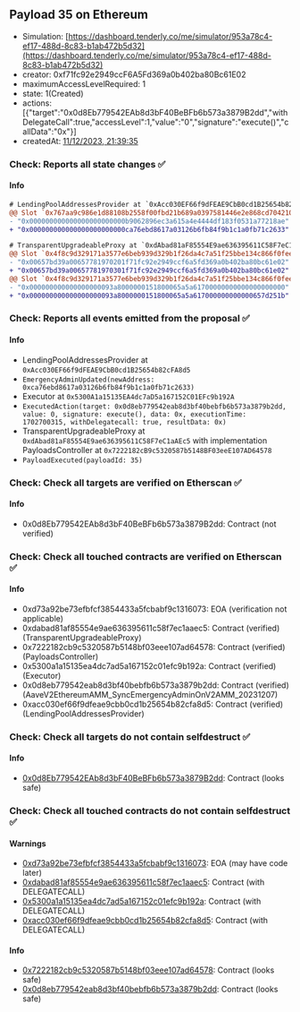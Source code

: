 ## Payload 35 on Ethereum

- Simulation: [https://dashboard.tenderly.co/me/simulator/953a78c4-ef17-488d-8c83-b1ab472b5d32](https://dashboard.tenderly.co/me/simulator/953a78c4-ef17-488d-8c83-b1ab472b5d32)
- creator: 0xf71fc92e2949ccF6A5Fd369a0b402ba80Bc61E02
- maximumAccessLevelRequired: 1
- state: 1(Created)
- actions: [{"target":"0x0d8Eb779542EAb8d3bF40BeBFb6b573a3879B2dd","withDelegateCall":true,"accessLevel":1,"value":"0","signature":"execute()","callData":"0x"}]
- createdAt: [11/12/2023, 21:39:35](https://etherscan.io/tx/0x2f83322d3e22016a8fd349ad1d6e4c494c3125e017e8d9c3fc5f4623a2787843)

### Check: Reports all state changes :white_check_mark:

#### Info


```diff
# LendingPoolAddressesProvider at `0xAcc030EF66f9dFEAE9CbB0cd1B25654b82cFA8d5`
@@ Slot `0x767aa9c986e1d88108b2558f00fbd21b689a0397581446e2e868cd70421026cc` @@
- "0x000000000000000000000000b9062896ec3a615a4e4444df183f0531a77218ae"
+ "0x000000000000000000000000ca76ebd8617a03126b6fb84f9b1c1a0fb71c2633"
```

```diff
# TransparentUpgradeableProxy at `0xdAbad81aF85554E9ae636395611C58F7eC1aAEc5` with implementation PayloadsController at `0x7222182cB9c5320587b5148BF03eeE107AD64578`
@@ Slot `0x4f8c9d329171a3577e6beb939d329b1f26da4c7a51f25bbe134c866f0feee945` @@
- "0x00657bd39a00657781970201f71fc92e2949ccf6a5fd369a0b402ba80bc61e02"
+ "0x00657bd39a00657781970301f71fc92e2949ccf6a5fd369a0b402ba80bc61e02"
@@ Slot `0x4f8c9d329171a3577e6beb939d329b1f26da4c7a51f25bbe134c866f0feee946` @@
- "0x000000000000000000093a8000000151800065a5a61700000000000000000000"
+ "0x000000000000000000093a8000000151800065a5a617000000000000657d251b"
```


### Check: Reports all events emitted from the proposal :white_check_mark:

#### Info

- LendingPoolAddressesProvider at `0xAcc030EF66f9dFEAE9CbB0cd1B25654b82cFA8d5`
- `EmergencyAdminUpdated(newAddress: 0xca76ebd8617a03126b6fb84f9b1c1a0fb71c2633)`
- Executor at `0x5300A1a15135EA4dc7aD5a167152C01EFc9b192A`
- `ExecutedAction(target: 0x0d8eb779542eab8d3bf40bebfb6b573a3879b2dd, value: 0, signature: execute(), data: 0x, executionTime: 1702700315, withDelegatecall: true, resultData: 0x)`
- TransparentUpgradeableProxy at `0xdAbad81aF85554E9ae636395611C58F7eC1aAEc5` with implementation PayloadsController at `0x7222182cB9c5320587b5148BF03eeE107AD64578`
- `PayloadExecuted(payloadId: 35)`

### Check: Check all targets are verified on Etherscan :white_check_mark:

#### Info

- 0x0d8Eb779542EAb8d3bF40BeBFb6b573a3879B2dd: Contract (not verified)

### Check: Check all touched contracts are verified on Etherscan :white_check_mark:

#### Info

- 0xd73a92be73efbfcf3854433a5fcbabf9c1316073: EOA (verification not applicable)
- 0xdabad81af85554e9ae636395611c58f7ec1aaec5: Contract (verified) (TransparentUpgradeableProxy)
- 0x7222182cb9c5320587b5148bf03eee107ad64578: Contract (verified) (PayloadsController)
- 0x5300a1a15135ea4dc7ad5a167152c01efc9b192a: Contract (verified) (Executor)
- 0x0d8eb779542eab8d3bf40bebfb6b573a3879b2dd: Contract (verified) (AaveV2EthereumAMM_SyncEmergencyAdminOnV2AMM_20231207)
- 0xacc030ef66f9dfeae9cbb0cd1b25654b82cfa8d5: Contract (verified) (LendingPoolAddressesProvider)

### Check: Check all targets do not contain selfdestruct :white_check_mark:

#### Info

- [0x0d8Eb779542EAb8d3bF40BeBFb6b573a3879B2dd](https://etherscan.io/address/0x0d8Eb779542EAb8d3bF40BeBFb6b573a3879B2dd): Contract (looks safe)

### Check: Check all touched contracts do not contain selfdestruct :white_check_mark:

#### Warnings

- [0xd73a92be73efbfcf3854433a5fcbabf9c1316073](https://etherscan.io/address/0xd73a92be73efbfcf3854433a5fcbabf9c1316073): EOA (may have code later)
- [0xdabad81af85554e9ae636395611c58f7ec1aaec5](https://etherscan.io/address/0xdabad81af85554e9ae636395611c58f7ec1aaec5): Contract (with DELEGATECALL)
- [0x5300a1a15135ea4dc7ad5a167152c01efc9b192a](https://etherscan.io/address/0x5300a1a15135ea4dc7ad5a167152c01efc9b192a): Contract (with DELEGATECALL)
- [0xacc030ef66f9dfeae9cbb0cd1b25654b82cfa8d5](https://etherscan.io/address/0xacc030ef66f9dfeae9cbb0cd1b25654b82cfa8d5): Contract (with DELEGATECALL)

#### Info

- [0x7222182cb9c5320587b5148bf03eee107ad64578](https://etherscan.io/address/0x7222182cb9c5320587b5148bf03eee107ad64578): Contract (looks safe)
- [0x0d8eb779542eab8d3bf40bebfb6b573a3879b2dd](https://etherscan.io/address/0x0d8eb779542eab8d3bf40bebfb6b573a3879b2dd): Contract (looks safe)

